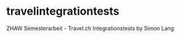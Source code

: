travelintegrationtests
========================

ZHAW Semesterarbeit - Travel.ch Integrationstests
by Simon Lang
